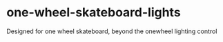 # one-wheel-skateboard-lights
Designed for one wheel skateboard, beyond the onewheel lighting control
